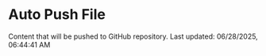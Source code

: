 # Auto Push File

Content that will be pushed to GitHub repository.
Last updated: 06/28/2025, 06:44:41 AM